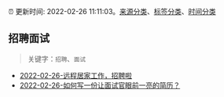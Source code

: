 :alarm_clock: 更新时间: 2022-02-26 11:11:03。[来源分类](../README.md)、[标签分类](../TAGS.md)、[时间分类](../TIMELINE.md)

## 招聘面试


> 关键字：`招聘`、`面试`



- [2022-02-26-远程居家工作，招聘啦](https://www.v2ex.com/t/836604) 
- [2022-02-26-如何写一份让面试官眼前一亮的简历？](https://toutiao.io/k/n5pmmlc) 